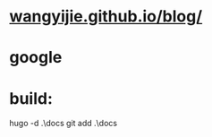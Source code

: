 # [wangyijie.github.io/blog/](wangyijie.github.io/blog/)


# google 

<script async src="https://pagead2.googlesyndication.com/pagead/js/adsbygoogle.js?client=ca-pub-6266541561533854"
    crossorigin="anonymous"></script>

# build:
hugo -d .\docs
git add .\docs

